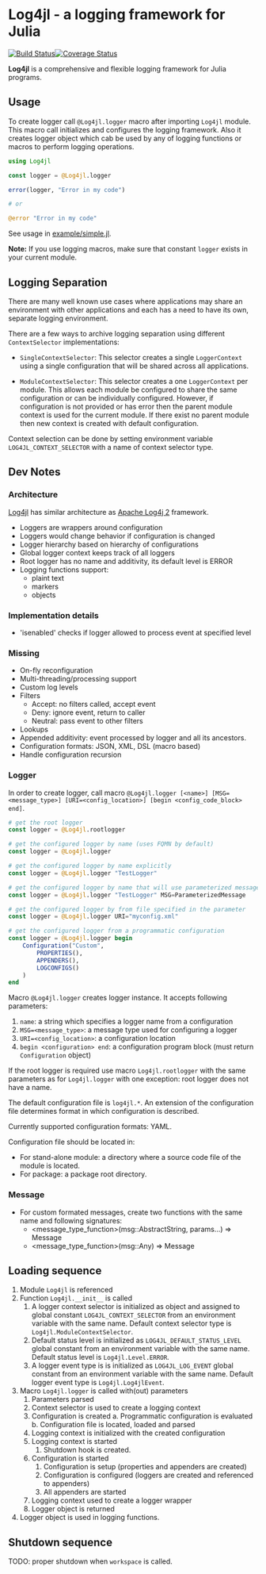 # Log4jl - a logging framework for Julia

[![Build Status](https://travis-ci.org/wildart/Log4jl.jl.svg?branch=master)](https://travis-ci.org/wildart/Log4jl.jl)[![Coverage Status](https://coveralls.io/repos/wildart/Log4jl.jl/badge.svg?branch=master&service=github)](https://coveralls.io/github/wildart/Log4jl.jl?branch=master)

**Log4jl** is a comprehensive and flexible logging framework for Julia programs.

## Usage

To create logger call `@Log4jl.logger` macro after importing `Log4jl` module.
This macro call initializes and configures the logging framework. Also it creates logger object which cab be used by any of logging functions or macros to perform logging operations.

```julia
using Log4jl

const logger = @Log4jl.logger

error(logger, "Error in my code")

# or

@error "Error in my code"
```

See usage in [example/simple.jl](example/simple.jl).

**Note:** If you use logging macros, make sure that constant `logger` exists in your current module.

## Logging Separation

There are many well known use cases where applications may share an environment with other applications and each has a need to have its own, separate logging environment.

There are a few ways to archive logging separation using different `ContextSelector` implementations:

- `SingleContextSelector`: This selector creates a single `LoggerContext` using a single configuration that will be shared across all applications.

- `ModuleContextSelector`: This selector creates a one `LoggerContext` per module. This allows each module be configured to share the same configuration or can be individually configured. However, if configuration is not provided or has error then the parent module context is used for the current module. If there exist no parent module then new context is created with default configuration.

Context selection can be done by setting environment variable `LOG4JL_CONTEXT_SELECTOR` with a name of context selector type.

## Dev Notes

### Architecture
[Log4jl](http://github.comwildart/Log4jl.jl) has similar architecture as [Apache Log4j 2](http://logging.apache.org/log4j/2.x/manual/architecture.html) framework.

- Loggers are wrappers around configuration
- Loggers would change behavior if configuration is changed
- Logger hierarchy based on hierarchy of configurations
- Global logger context keeps track of all loggers
- Root logger has no name and additivity, its default level is ERROR
- Logging functions support:
    - plaint text
    - markers
    - objects

### Implementation details
- 'isenabled' checks if logger allowed to process event at specified level

### Missing
- On-fly reconfiguration
- Multi-threading/processing support
- Custom log levels
- Filters
    - Accept: no filters called, accept event
    - Deny: ignore event, return to caller
    - Neutral: pass event to other filters
- Lookups
- Appended additivity: event processed by logger and all its ancestors.
- Configuration formats: JSON, XML, DSL (macro based)
- Handle configuration recursion

### Logger

In order to create logger, call macro `@Log4jl.logger [<name>] [MSG=<message_type>] [URI=<config_location>] [begin <config_code_block> end]`.

```julia
# get the root logger
const logger = @Log4jl.rootlogger

# get the configured logger by name (uses FQMN by default)
const logger = @Log4jl.logger

# get the configured logger by name explicitly
const logger = @Log4jl.logger "TestLogger"

# get the configured logger by name that will use parameterized messages
const logger = @Log4jl.logger "TestLogger" MSG=ParameterizedMessage

# get the configured logger by from file specified in the parameter
const logger = @Log4jl.logger URI="myconfig.xml"

# get the configured logger from a programmatic configuration
const logger = @Log4jl.logger begin
    Configuration("Custom",
        PROPERTIES(),
        APPENDERS(),
        LOGCONFIGS()
    )
end
```

Macro `@Log4jl.logger` creates logger instance. It accepts following parameters:

1. `name`: a string which specifies a logger name from a configuration
2. `MSG=<message_type>`: a message type used for configuring a logger
3. `URI=<config_location>`: a configuration location
4. `begin <configuration> end`: a configuration program block (must return `Configuration` object)

If the root logger is required use macro `Log4jl.rootlogger` with the same parameters as for `Log4jl.logger` with one exception: root logger does not have a name.

The default configuration file is `log4jl.*`. An extension of the configuration file determines format in which configuration is described.

Currently supported configuration formats: YAML.

Configuration file should be located in:
- For stand-alone module: a directory where a source code file of the module is located.
- For package: a package root directory.

### Message

- For custom formated messages, create two functions with the same name and following signatures:
    - <message_type_function>(msg::AbstractString, params...) => Message
    - <message_type_function>(msg::Any) => Message

## Loading sequence

1. Module `Log4jl` is referenced
2. Function `Log4jl.__init__` is called
    1. A logger context selector is initialized as object and assigned to global constant `LOG4JL_CONTEXT_SELECTOR` from an environment variable with the same name. Default context selector type is `Log4jl.ModuleContextSelector`.
    2. Default status level is initialized as `LOG4JL_DEFAULT_STATUS_LEVEL` global constant from an environment variable with the same name.  Default status level is `Log4jl.Level.ERROR`.
    3. A logger event type is is initialized as `LOG4JL_LOG_EVENT` global constant from an environment variable with the same name. Default logger event type is `Log4jl.Log4jlEvent`.
3. Macro `Log4jl.logger` is called with(out) parameters
    1. Parameters parsed
    2. Context selector is used to create a logging context
    3. Configuration is created
        a. Programmatic configuration is evaluated
        b. Configuration file is located, loaded and parsed
    4. Logging context is initialized with the created configuration
    5. Logging context is started
        1. Shutdown hook is created.
    6. Configuration is started
        1. Configuration is setup (properties and appenders are created)
        2. Configuration is configured (loggers are created and referenced to appenders)
        3. All appenders are started
    7. Logging context used to create a logger wrapper
    8. Logger object is returned
4. Logger object is used in logging functions.

## Shutdown sequence

TODO: proper shutdown when `workspace` is called.